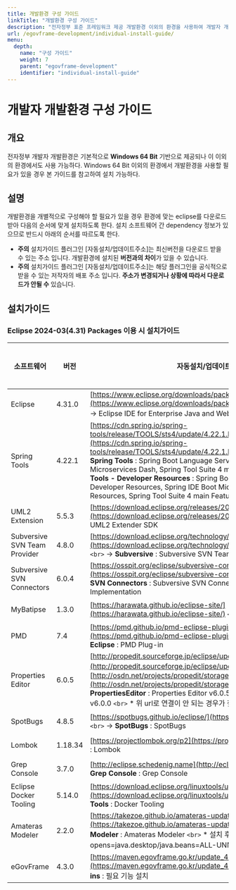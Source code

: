 ```yaml
---
title: 개발환경 구성 가이드
linkTitle: "개발환경 구성 가이드"
description: "전자정부 표준 프레임워크 제공 개발환경 이외의 환경을 사용하여 개발자 개발환경을 개별적으로 구성해야할 필요가 있는 경우 환경 구성 방법을 설명한다."
url: /egovframe-development/individual-install-guide/
menu:
  depth:
    name: "구성 가이드"
    weight: 7
    parent: "egovframe-development"
    identifier: "individual-install-guide"
---
```

# 개발자 개발환경 구성 가이드

## 개요

전자정부 개발자 개발환경은 기본적으로 **Windows 64 Bit** 기반으로 제공되나 이 이외의 환경에서도 사용 가능하다.
Windows 64 Bit 이외의 환경에서 개발환경을 사용할 필요가 있을 경우 본 가이드를 참고하여 설치 가능하다.

## 설명

개발환경을 개별적으로 구성해야 할 필요가 있을 경우 환경에 맞는 eclipse를 다운로드 받아 다음의 순서에 맞게 설치하도록 한다.
설치 소프트웨어 간 dependency 정보가 있으므로 반드시 아래의 순서를 따르도록 한다.

* **주의** 설치가이드 플러그인 [자동설치/업데이트주소]는 최신버전을 다운로드 받을 수 있는 주소 입니다. 개발환경에 설치된 **버전과의 차이**가 있을 수 있습니다.
* **주의** 설치가이드 플러그인 [자동설치/업데이트주소]는 해당 플러그인을 공식적으로 받을 수 있는 저작자의 배포 주소 입니다. **주소가 변경되거나 상황에 따라서 다운로드가 안될 수** 있습니다.

## 설치가이드

### Eclipse 2024-03(4.31) Packages 이용 시 설치가이드

| 소프트웨어                   | 버전    | 자동설치/업데이트주소                                                                                                                                                                                                                                                                                                                                                                                                                                                                                                                                 | 필수여부 |
| ---------------------------- | ------- | ----------------------------------------------------------------------------------------------------------------------------------------------------------------------------------------------------------------------------------------------------------------------------------------------------------------------------------------------------------------------------------------------------------------------------------------------------------------------------------------------------------------------------------------------------- | -------- |
| Eclipse                      | 4.31.0  | [https://www.eclipse.org/downloads/packages/release/2024-03/r](https://www.eclipse.org/downloads/packages/release/2024-03/r) `<br>` → Eclipse IDE for Enterprise Java and Web Developers 다운로드                                                                                                                                                                                                                                                                                                                                                     | 필수     |
| Spring Tools                 | 4.22.1  | [https://cdn.spring.io/spring-tools/release/TOOLS/sts4/update/4.22.1.RELEASE/e4.31/](https://cdn.spring.io/spring-tools/release/TOOLS/sts4/update/4.22.1.RELEASE/e4.31/) `<br>` → **Spring Tools** : Spring Boot Language Server Feature, Spring IDE Boot Microservices Dash, Spring Tool Suite 4 main Feature `<br>` → **Spring Tools - Developer Resources** : Spring Boot Language Server Feature Developer Resources, Spring IDE Boot Microservices Dash Developer Resources, Spring Tool Suite 4 main Feature Developer Resources | 필수     |
| UML2 Extension               | 5.5.3   | [https://download.eclipse.org/releases/2023-09/](https://download.eclipse.org/releases/2023-09/) `<br>` → **Modeling** : UML2 Extender SDK                                                                                                                                                                                                                                                                                                                                                                                                      | 필수     |
| Subversive SVN Team Provider | 4.8.0   | [https://download.eclipse.org/technology/subversive/4.8/release/latest/](https://download.eclipse.org/technology/subversive/4.8/release/latest/) `<br>` → **Subversive** : Subversive SVN Team Provider                                                                                                                                                                                                                                                                                                                                         | 필수     |
| Subversive SVN Connectors    | 6.0.4   | [https://osspit.org/eclipse/subversive-connectors/](https://osspit.org/eclipse/subversive-connectors/) `<br>` → **Subversive SVN Connectors** : Subversive SVN Connectors, SVNKit 1.10.x Implementation                                                                                                                                                                                                                                                                                                                                         | 필수     |
| MyBatipse                    | 1.3.0   | [https://harawata.github.io/eclipse-site/](https://harawata.github.io/eclipse-site/) `<br>` → **MyBatipse** : MyBatipse                                                                                                                                                                                                                                                                                                                                                                                                                         | 선택     |
| PMD                          | 7.4     | [https://pmd.github.io/pmd-eclipse-plugin-p2-site/](https://pmd.github.io/pmd-eclipse-plugin-p2-site/) `<br>` → **PMD for Eclipse** : PMD Plug-in                                                                                                                                                                                                                                                                                                                                                                                               | 선택     |
| Properties Editor            | 6.0.5   | [http://propedit.sourceforge.jp/eclipse/updates/](http://propedit.sourceforge.jp/eclipse/updates/) 또는 [http://osdn.net/projects/propedit/storage/eclipse/updates](http://osdn.net/projects/propedit/storage/eclipse/updates) `<br>` → **PropertiesEditor** : Properties Editor v6.0.5, ropertiesEditor_Asian_NLS v6.0.0 `<br>` * 위 url로 연결이 안 되는 경우가 잦음                                                                                                                                                                           | 선택     |
| SpotBugs                     | 4.8.5   | [https://spotbugs.github.io/eclipse/](https://spotbugs.github.io/eclipse/) `<br>` → **SpotBugs** : SpotBugs                                                                                                                                                                                                                                                                                                                                                                                                                                     | 선택     |
| Lombok                       | 1.18.34 | [https://projectlombok.org/p2](https://projectlombok.org/p2) → **Lombok** : Lombok                                                                                                                                                                                                                                                                                                                                                                                                                                                                | 선택     |
| Grep Console                 | 3.7.0   | [http://eclipse.schedenig.name](http://eclipse.schedenig.name/) `<br>` → **Grep Console** : Grep Console                                                                                                                                                                                                                                                                                                                                                                                                                                        | 선택     |
| Eclipse Docker Tooling       | 5.14.0  | [https://download.eclipse.org/linuxtools/update-docker](https://download.eclipse.org/linuxtools/update-docker) `<br>` → **Linux Tools** : Docker Tooling                                                                                                                                                                                                                                                                                                                                                                                        | 선택     |
| Amateras Modeler             | 2.2.0   | [https://takezoe.github.io/amateras-update-site/](https://takezoe.github.io/amateras-update-site/) `<br>` → **Amateras Modeler** : Amateras Modeler `<br>` * 설치 후 eclipse.ini 에 –add-opens=java.desktop/java.beans=ALL-UNNAMED 추가                                                                                                                                                                                                                                                                                                      | 필수     |
| eGovFrame                    | 4.3.0   | [https://maven.egovframe.go.kr/update_4.3/](https://maven.egovframe.go.kr/update_4.3/) `<br>` → **eGovFrame Plug-ins** : 필요 기능 설치                                                                                                                                                                                                                                                                                                                                                                                                         | 필수     |
